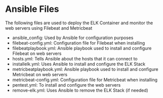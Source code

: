 # Ansible Files

The following files are used to deploy the ELK Container and monitor the web servers using Filebeat and Metricbeat

- ansible_config: Used by Ansible for configuration purposes
- filebeat-config.yml: Configuration file for Filebeat when installing
- filebeatplaybook.yml: Ansible playbook used to install and configure Filebeat on web servers
- hosts.yml: Tells Ansible about the hosts that it can connect to
- installelk.yml: Uses Ansible to install and configure the ELK Stack
- metricbeatplaybook.yml: Ansible playbook used to install and configure Metricbeat on web servers
- metricbeat-config.yml: Configuration file for Metricbeat when installing 
- pentest.yml: To install and configure the web servers
- remove-elk.yml: Uses Ansible to remove the ELK Stack (if needed)



